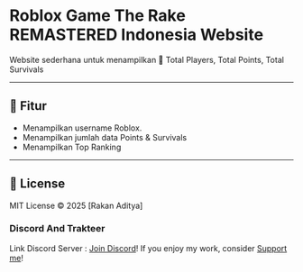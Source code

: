 # Roblox Game The Rake REMASTERED Indonesia Website

Website sederhana untuk menampilkan 👤 Total Players, Total Points, Total Survivals

---

## 🚀 Fitur
- Menampilkan username Roblox.
- Menampilkan jumlah data Points & Survivals
- Menampilkan Top Ranking

---

## 📄 License
MIT License © 2025 [Rakan Aditya]

### Discord And Trakteer
Link Discord Server : [Join Discord](https://discord.com/invite/qjnSUrv3aa)!
If you enjoy my work, consider [Support me](https://trakteer.id/RakanAditya/tip)!
